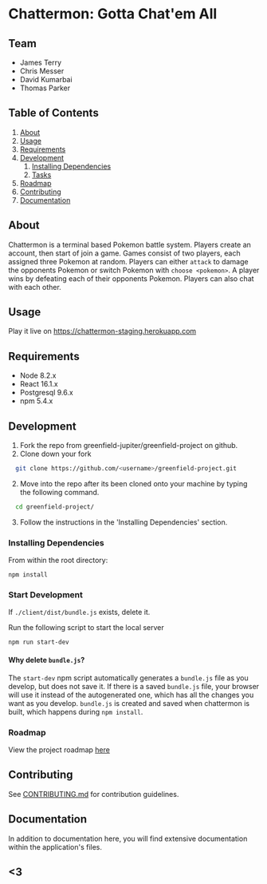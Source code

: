 # Chattermon: Gotta Chat'em All

## Team

  - James Terry
  - Chris Messer
  - David Kumarbai
  - Thomas Parker

## Table of Contents

1. [About](#about)
1. [Usage](#usage)
1. [Requirements](#requirements)
1. [Development](#development)
    1. [Installing Dependencies](#installing-dependencies)
    1. [Tasks](#tasks)
1. [Roadmap](#roadmap)
1. [Contributing](#contributing)
1. [Documentation](#documentation)

## About
Chattermon is a terminal based Pokemon battle system. Players create an account, then start of join a game. Games consist of two players, each assigned three Pokemon at random. Players can either `attack` to damage the opponents Pokemon or switch Pokemon with `choose <pokemon>`. A player wins by defeating each of their opponents Pokemon. Players can also chat with each other.

## Usage

Play it live on https://chattermon-staging.herokuapp.com

## Requirements

- Node 8.2.x
- React 16.1.x
- Postgresql 9.6.x
- npm 5.4.x

## Development

1. Fork the repo from greenfield-jupiter/greenfield-project on github.
2. Clone down your fork
  ```sh
    git clone https://github.com/<username>/greenfield-project.git
  ```
2. Move into the repo after its been cloned onto your machine by typing the following command.
  ```sh
    cd greenfield-project/
  ```
3. Follow the instructions in the 'Installing Dependencies' section.

### Installing Dependencies

From within the root directory:

```
npm install
```
### Start Development

If `./client/dist/bundle.js` exists, delete it.

Run the following script to start the local server
```
npm run start-dev
```

#### Why delete `bundle.js`?

The `start-dev` npm script automatically generates a `bundle.js` file as you develop, but does not save it. If there is a saved `bundle.js` file, your browser will use it instead of the autogenerated one, which has all the changes you want as you develop. `bundle.js` is created and saved when chattermon is built, which happens during `npm install`.

### Roadmap

View the project roadmap [here](https://docs.google.com/document/d/1cdVM25fZtM5FbvYwwBRCHvTYupI5Z7EcVNIZzA4A5s8/edit)


## Contributing

See [CONTRIBUTING.md](CONTRIBUTING.md) for contribution guidelines.

## Documentation

In addition to documentation here, you will find extensive documentation within the application's files.

## <3
